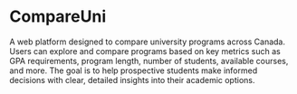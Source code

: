# CompareUni
A web platform designed to compare university programs across Canada. Users can explore and compare programs based on key metrics such as GPA requirements, program length, number of students, available courses, and more. The goal is to help prospective students make informed decisions with clear, detailed insights into their academic options.
